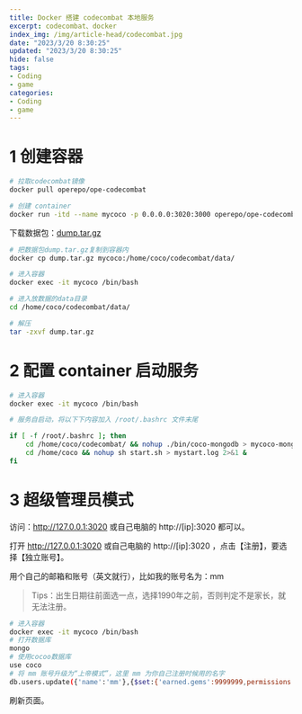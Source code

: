 ```yaml
---
title: Docker 搭建 codecombat 本地服务
excerpt: codecombat、docker
index_img: /img/article-head/codecombat.jpg
date: "2023/3/20 8:30:25"
updated: "2023/3/20 8:30:25"
hide: false
tags:
- Coding
- game
categories:
- Coding
- game
---
```


# 1 创建容器

```bash
# 拉取codecombat镜像
docker pull operepo/ope-codecombat

# 创建 container
docker run -itd --name mycoco -p 0.0.0.0:3020:3000 operepo/ope-codecombat /bin/bash

```

下载数据包：[dump.tar.gz](https://59-47-225-194.d.cjjd20.com:30443/123-453/a0202c65/1811743628-0/a0202c655e3c825dea49c8af1d7f6dc5?v=2&t=1679317193&s=58bba252d08e8ebcdeff17b798a402c2&filename=dump.tar.gz&d=6f686d05)

```bash
# 把数据包dump.tar.gz复制到容器内
docker cp dump.tar.gz mycoco:/home/coco/codecombat/data/

# 进入容器
docker exec -it mycoco /bin/bash

# 进入放数据的data目录
cd /home/coco/codecombat/data/

# 解压
tar -zxvf dump.tar.gz
```

# 2 配置 container 启动服务

```bash
# 进入容器
docker exec -it mycoco /bin/bash

# 服务自启动，将以下下内容加入 /root/.bashrc 文件末尾

if [ -f /root/.bashrc ]; then
    cd /home/coco/codecombat/ && nohup ./bin/coco-mongodb > mycoco-mongodb.log 2>&1 &
    cd /home/coco && nohup sh start.sh > mystart.log 2>&1 &
fi

```

# 3 超级管理员模式

访问：http://127.0.0.1:3020 或自己电脑的 http://[ip]:3020 都可以。

打开 http://127.0.0.1:3020 或自己电脑的 http://[ip]:3020 ，点击【注册】，要选择【独立账号】。

用个自己的邮箱和账号（英文就行），比如我的账号名为：mm

>Tips：出生日期往前面选一点，选择1990年之前，否则判定不是家长，就无法注册。

```bash
# 进入容器
docker exec -it mycoco /bin/bash
# 打开数据库
mongo
# 使用cocoo数据库
use coco
# 将 mm 账号升级为“上帝模式”，这里 mm 为你自己注册时候用的名字
db.users.update({'name':'mm'},{$set:{'earned.gems':9999999,permissions:["godmode","admin"]}},true,false);

```

刷新页面。

